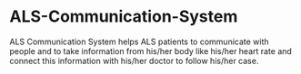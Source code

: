 # ALS-Communication-System
ALS Communication System helps ALS patients to communicate with people and to take information from his/her body like his/her heart rate and connect this information with his/her doctor to follow his/her case.

